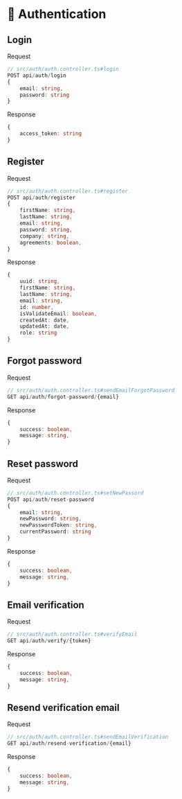 # 🔐 Authentication

## Login

Request

```ts
// src/auth/auth.controller.ts#login
POST api/auth/login
{
	email: string,
	password: string
}
```

Response

```ts
{
	access_token: string
}
```

## Register

Request
```ts
// src/auth/auth.controller.ts#register
POST api/auth/register
{
	firstName: string,
	lastName: string,
	email: string,
	password: string,
	company: string,
	agreements: boolean,
}
```
Response
```ts
{
	uuid: string,
	firstName: string,
	lastName: string,
	email: string,
	id: number,
	isValidateEmail: boolean,
	createdAt: date,
	updatedAt: date,
	role: string
}
```

## Forgot password
Request
```ts
// src/auth/auth.controller.ts#sendEmailForgotPassword
GET api/auth/forgot-password/{email}
```
Response
```ts
{
	success: boolean,
	message: string,
}
```

## Reset password
Request
```ts
// src/auth/auth.controller.ts#setNewPassord
POST api/auth/reset-password
{
	email: string,
	newPassword: string,
	newPasswordToken: string,
 	currentPassword: string
}
```
Response
```ts
{
	success: boolean,
	message: string,
}
```

## Email verification
Request
```ts
// src/auth/auth.controller.ts#verifyEmail
GET api/auth/verify/{token}
```
Response
```ts
{
	success: boolean,
	message: string,
}
```

## Resend verification email
Request
```ts
// src/auth/auth.controller.ts#sendEmailVerification
GET api/auth/resend-verification/{email}
```
Response
```ts
{
	success: boolean,
	message: string,
}
```
